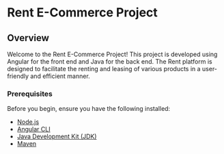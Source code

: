 # Rent E-Commerce Project

## Overview

Welcome to the Rent E-Commerce Project! This project is developed using Angular for the front end and Java for the back end. The Rent platform is designed to facilitate the renting and leasing of various products in a user-friendly and efficient manner.


### Prerequisites

Before you begin, ensure you have the following installed:

- [Node.js](https://nodejs.org/)
- [Angular CLI](https://cli.angular.io/)
- [Java Development Kit (JDK)](https://www.oracle.com/java/technologies/javase-downloads.html)
- [Maven](https://maven.apache.org/)


